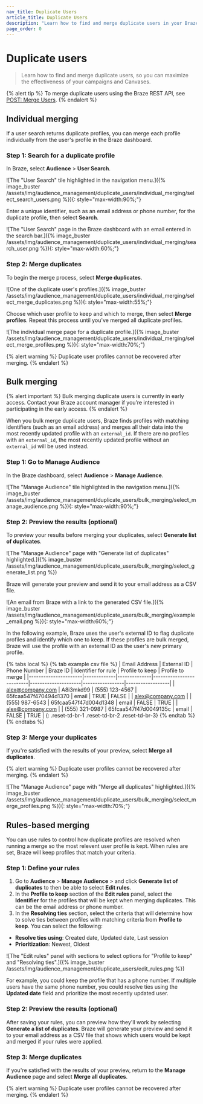 ```yaml
---
nav_title: Duplicate Users
article_title: Duplicate Users
description: "Learn how to find and merge duplicate users in your Braze dashboard."
page_order: 0
---
```


# Duplicate users

> Learn how to find and merge duplicate users, so you can maximize the effectiveness of your campaigns and Canvases.

{% alert tip %}
To merge duplicate users using the Braze REST API, see [POST: Merge Users]({{site.baseurl}}/api/endpoints/user_data/post_users_merge/).
{% endalert %}

## Individual merging

If a user search returns duplicate profiles, you can merge each profile individually from the user's profile in the Braze dashboard.

### Step 1: Search for a duplicate profile

In Braze, select **Audience** > **User Search**.

![The "User Search" tile highlighted in the navigation menu.]({% image_buster /assets/img/audience_management/duplicate_users/individual_merging/select_search_users.png %}){: style="max-width:90%;"}

Enter a unique identifier, such as an email address or phone number, for the duplicate profile, then select **Search**.

![The "User Search" page in the Braze dashboard with an email entered in the search bar.]({% image_buster /assets/img/audience_management/duplicate_users/individual_merging/search_user.png %}){: style="max-width:60%;"}

### Step 2: Merge duplicates

To begin the merge process, select **Merge duplicates**.

![One of the duplicate user's profiles.]({% image_buster /assets/img/audience_management/duplicate_users/individual_merging/select_merge_duplicates.png %}){: style="max-width:55%;"}

Choose which user profile to keep and which to merge, then select **Merge profiles**. Repeat this process until you've merged all duplicate profiles.

![The individual merge page for a duplicate profile.]({% image_buster /assets/img/audience_management/duplicate_users/individual_merging/select_merge_profiles.png %}){: style="max-width:70%;"}

{% alert warning %}
Duplicate user profiles cannot be recovered after merging.
{% endalert %}

## Bulk merging

{% alert important %}
Bulk merging duplicate users is currently in early access. Contact your Braze account manager if you’re interested in participating in the early access.
{% endalert %}

When you bulk merge duplicate users, Braze finds profiles with matching identifiers (such as an email address) and merges all their data into the most recently updated profile with an `external_id`. If there are no profiles with an `external_id`, the most recently updated profile without an `external_id` will be used instead.

### Step 1: Go to Manage Audience

In the Braze dashboard, select **Audience** > **Manage Audience**.

![The "Manage Audience" tile highlighted in the navigation menu.]({% image_buster /assets/img/audience_management/duplicate_users/bulk_merging/select_manage_audience.png %}){: style="max-width:90%;"}

### Step 2: Preview the results (optional)

To preview your results before merging your duplicates, select **Generate list of duplicates**.

![The "Manage Audience" page with "Generate list of duplicates" highlighted.]({% image_buster /assets/img/audience_management/duplicate_users/bulk_merging/select_generate_list.png %})

Braze will generate your preview and send it to your email address as a CSV file.

![An email from Braze with a link to the generated CSV file.]({% image_buster /assets/img/audience_management/duplicate_users/bulk_merging/example_email.png %}){: style="max-width:60%;"}

In the following example, Braze uses the user's external ID to flag duplicate profiles and identify which one to keep. If these profiles are bulk merged, Braze will use the profile with an external ID as the user's new primary profile.

{% tabs local %}
{% tab example csv file %}
| Email Address        | External ID | Phone Number | Braze ID                 | Identifier for rule | Profile to keep | Profile to merge |
|----------------------|-------------|--------------|--------------------------|---------------------|-----------------|------------------|
| alex@company.com     |   A8i3mkd99          |      (555) 123-4567 | 65fcaa547f470494d1370 | email               | TRUE            | FALSE            |
| alex@company.com |  |      (555) 987-6543 | 65fcaa547f47d004d1348 | email               | FALSE           | TRUE             |
| alex@company.com |   |      (555) 321-0987 | 65fcaa547f47d0049135c | email               | FALSE           | TRUE             |
{: .reset-td-br-1 .reset-td-br-2 .reset-td-br-3}
{% endtab %}
{% endtabs %}

### Step 3: Merge your duplicates

If you're satisfied with the results of your preview, select **Merge all duplicates**.

{% alert warning %}
Duplicate user profiles cannot be recovered after merging.
{% endalert %}

![The "Manage Audience" page with "Merge all duplicates" highlighted.]({% image_buster /assets/img/audience_management/duplicate_users/bulk_merging/select_merge_profiles.png %}){: style="max-width:70%;"}

## Rules-based merging

You can use rules to control how duplicate profiles are resolved when running a merge so the most relevent user profile is kept. When rules are set, Braze will keep profiles that match your criteria.

### Step 1: Define your rules

1. Go to **Audience** > **Manage Audience** > and click **Generate list of duplicates** to then be able to select **Edit rules**.
2. In the **Profile to keep** section of the **Edit rules** panel, select the **Identifier** for the profiles that will be kept when merging duplicates. This can be the email address or phone number.
3. In the **Resolving ties** section, select the criteria that will determine how to solve ties between profiles with matching criteria from **Profile to keep**. You can select the following:<br>
- **Resolve ties using**: Created date, Updated date, Last session
- **Prioritization**: Newest, Oldest

![The "Edit rules" panel with sections to select options for "Profile to keep" and "Resolving ties".]({% image_buster /assets/img/audience_management/duplicate_users/edit_rules.png %})

For example, you could keep the profile that has a phone number. If multiple users have the same phone number, you could resolve ties using the **Updated date** field and prioritize the most recently updated user.

### Step 2: Preview the results (optional)

After saving your rules, you can preview how they'll work by selecting **Generate a list of duplicates**. Braze will generate your preview and send it to your email address as a CSV file that shows which users would be kept and merged if your rules were applied. 

### Step 3: Merge duplicates

If you're satisfied with the results of your preview, return to the **Manage Audience** page and select **Merge all duplicates**.

{% alert warning %}
Duplicate user profiles cannot be recovered after merging.
{% endalert %}
